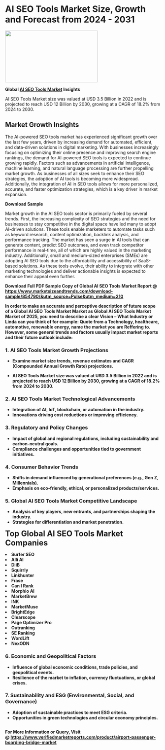 <H1>AI SEO Tools Market Size, Growth and Forecast from 2024 - 2031</H1><img class="aligncenter size-medium wp-image-584254" src="https://thirdeyenews.in/wp-content/uploads/2024/09/Global-Market-Research-300x168.jpeg" alt="" width="300" height="168" /><p><strong>Global&nbsp;<a href="https://www.marketsizeandtrends.com/download-sample/854790/&amp;utm_source=Pulse&amp;utm_medium=210">AI SEO Tools Market</a> Insights</strong></p><p>AI SEO Tools Market size was valued at USD 3.5 Billion in 2022 and is projected to reach USD 12 Billion by 2030, growing at a CAGR of 18.2% from 2024 to 2030.</p><p><h2>Market Growth Insights</h2> <p>The AI-powered SEO tools market has experienced significant growth over the last few years, driven by increasing demand for automated, efficient, and data-driven solutions in digital marketing. With businesses increasingly focusing on optimizing their online presence and improving search engine rankings, the demand for AI-powered SEO tools is expected to continue growing rapidly. Factors such as advancements in artificial intelligence, machine learning, and natural language processing are further propelling market growth. As businesses of all sizes seek to enhance their SEO strategies, the adoption of AI tools is becoming more widespread. Additionally, the integration of AI in SEO tools allows for more personalized, accurate, and faster optimization strategies, which is a key driver in market expansion.</p> <p><strong>Download Sample</strong></p> <p>Market growth in the AI SEO tools sector is primarily fueled by several trends. First, the increasing complexity of SEO strategies and the need for businesses to stay competitive in the digital space have led many to adopt AI-driven solutions. These tools enable marketers to automate tasks such as keyword research, content optimization, backlink analysis, and performance tracking. The market has seen a surge in AI tools that can generate content, predict SEO outcomes, and even track competitor performance in real-time, all of which are highly valued in the marketing industry. Additionally, small and medium-sized enterprises (SMEs) are adopting AI SEO tools due to the affordability and accessibility of SaaS-based solutions. As these tools evolve, their ability to integrate with other marketing technologies and deliver actionable insights is expected to enhance their appeal even further.</p> <p><strong></p><p><span class=""><strong>Download Full PDF Sample Copy of Global AI SEO Tools Market Report</strong> @ <a href="https://www.marketsizeandtrends.com/download-sample/854790/&amp;utm_source=Pulse&amp;utm_medium=210" target="_blank">https://www.marketsizeandtrends.com/download-sample/854790/&amp;utm_source=Pulse&amp;utm_medium=210</a></span></p><p>In order to make an accurate and perceptive description of future scope of a Global&nbsp;AI SEO Tools Market Market as Global&nbsp;AI SEO Tools Market Market of 2025, you need to describe a clear Vision &ndash; What Industry or Linda can you think of for example: Quote from a Technology, healthcare, automotive, renewable energy, name the market you are Reffering to. However, some general trends and factors usually impact market reports and their future outlook include:</p><h3>1.&nbsp;<strong>AI SEO Tools Market Growth Projections</strong></h3><ul><li>Examine market size trends, revenue estimates and CAGR (Compounded Annual Growth Rate) projections.</li><li><p>AI SEO Tools Market size was valued at USD 3.5 Billion in 2022 and is projected to reach USD 12 Billion by 2030, growing at a CAGR of 18.2% from 2024 to 2030.</p></li></ul><h3>2.&nbsp;<strong>AI SEO Tools Market Technological Advancements</strong></h3><ul><li>Integration of AI, IoT, blockchain, or automation in the industry.</li><li>Innovations driving cost reductions or improving efficiency.</li></ul><h3>3.&nbsp;<strong>Regulatory and Policy Changes</strong></h3><ul><li>Impact of global and regional regulations, including sustainability and carbon-neutral goals.</li><li>Compliance challenges and opportunities tied to government initiatives.</li></ul><h3>4.&nbsp;<strong>Consumer Behavior Trends</strong></h3><ul><li>Shifts in demand influenced by generational preferences (e.g., Gen Z, Millennials).</li><li>Emphasis on eco-friendly, ethical, or personalized products/services.</li></ul><h3>5.&nbsp;<strong>Global AI SEO Tools Market Competitive Landscape</strong></h3><ul><li>Analysis of key players, new entrants, and partnerships shaping the industry.</li><li>Strategies for differentiation and market penetration.</li></ul><p data-pm-slice="1 1 []"><span style="color: inherit; font-family: inherit; font-size: 25px;">Top Global AI SEO Tools Market Companies</span></p><div class="" data-test-id=""><p><li>Surfer SEO</li><li> Alli AI</li><li> DiiB</li><li> Squirrly</li><li> Linkhunter</li><li> Frase</li><li> Can I Rank</li><li> Morphio AI</li><li> MarketBrew</li><li> INK</li><li> MarketMuse</li><li> BrightEdge</li><li> Clearscope</li><li> Page Optimizer Pro</li><li> Outranking</li><li> SE Ranking</li><li> WordLift</li><li> NexODN</li></p></div><h3>6.&nbsp;<strong>Economic and Geopolitical Factors</strong></h3><ul><li>Influence of global economic conditions, trade policies, and geopolitical events.</li><li>Resilience of the market to inflation, currency fluctuations, or global crises.</li></ul><h3>7.&nbsp;<strong>Sustainability and ESG (Environmental, Social, and Governance)</strong></h3><ul><li>Adoption of sustainable practices to meet ESG criteria.</li><li>Opportunities in green technologies and circular economy principles.</li></ul><h2><strong style="font-size: 14px;">For More Information or Query, Visit @&nbsp;</strong><a style="background-color: #ffffff; font-size: 14px;" href="https://www.marketsizeandtrends.com/report/ai-seo-tools-market/" target="_blank">https://www.verifiedmarketreports.com/product/airport-passenger-boarding-bridge-market</a></h2>
